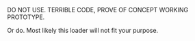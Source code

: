 DO NOT USE. TERRIBLE CODE, PROVE OF CONCEPT WORKING PROTOTYPE.

Or do. Most likely this loader will not fit your purpose.
